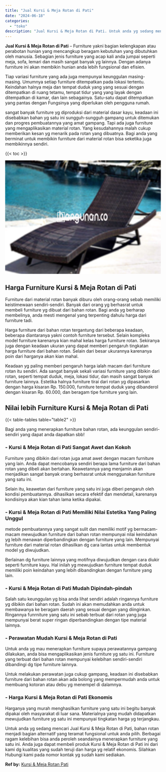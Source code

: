 ```yaml
---
title: "Jual Kursi & Meja Rotan di Pati"
date: "2024-06-18"
categories: 
  - "toko"
description: "Jual Kursi & Meja Rotan di Pati. Untuk anda yg sedang mencari Jual Kursi & Meja Rotan di Pati, bahan rotan menjadi bagian alternatif yang teramat fungsional..."
---
```


**Jual Kursi & Meja Rotan di Pati** – Furniture yakni bagian kelengkapan atau perabotan hunian yang mencangkup beragam kebutuhan yang dibutuhkan oleh manusia. Sebagian jenis furniture yang acap kali anda jumpai seperti meja, sofa, lemari dan masih sangat banyak yg lainnya. Dengan adanya furniture ini akan membikin hunian anda lebih fungsional dan efisien.

Tiap variasi furniture yang ada juga mempunyai keunggulan masing-masing. Umumnya setiap furniture ditempatkan pada lokasi tertentu. Keindahan halnya meja dan tempat duduk yang yang sesuai dengan ditempatkan di ruang tetamu, tempat tidur yang yang layak dengan ditempatkan di kamar, dan lain sebagainya. Satu-satu dapat ditempatkan yang pantas dengan Fungsinya yang diperlukan oleh pengguna rumah.

sangat banyak furniture yg diproduksi dari material dasar kayu, keadaan ini disebabkan bahan yg satu ini sungguh-sungguh gampang untuk ditemukan dan progres pembuatannya yang amat gampang. Tapi ada juga furniture yang mengaplikasikan material rotan. Yang kesudahannya malah cukup memberikan kesan yg menarik pada rotan yang dibuatnya. Bagi anda yang berminat untuk membikin furniture dari material rotan bisa seketika juga membikinnya sendiri.

{{< toc >}}

![Jual Kursi & Meja Rotan di Pati](/images/kursi-meja-rotan-murah39.png)

## Harga Furniture Kursi & Meja Rotan di Pati

Furniture dari material rotan banyak diburu oleh orang-orang sebab memiliki keistimewaan sendiri-sendiri. Banyak dari orang yg berhasrat untuk membeli furniture yg dibuat dari bahan rotan. Bagi anda yg berharap membelinya, anda mesti mengenal yang terpenting dahulu harga dari furniture tadi.

Harga furniture dari bahan rotan tergantung dari beberapa keadaan, beberapa diantaranya yakni contoh furniture tersebut. Selain kompleks model furniture karenanya kian mahal kelas harga furniture rotan. Sekiranya juga dengan keadaan ukuran yang dapat memberi pengaruh tingkatan harga furniture dari bahan rotan. Selain dari besar ukurannya karenanya poin dari harganya akan kian mahal.

Keadaan yg paling memberi pengaruh harga ialah macam dari furniture rotan itu sendiri. Ada sangat banyak sekali variasi furniture yang dibikin dari rotan, seperti tempat duduk, meja, lokasi tidur, dan masih sangat banyak furniture lainnya. Estetika halnya furniture tirai dari rotan yg dipasarkan dengan harga kisaran Rp. 150.000, furniture tempat duduk yang dibanderol dengan kisaran Rp. 60.000, dan beragam tipe furniture yang lain.

## Nilai lebih Furniture Kursi & Meja Rotan di Pati

{{< table-tables table="table2" >}}

Bagi anda yang menerapkan furniture bahan rotan, ada keunggulan sendiri-sendiri yang dapat anda dapatkan sbb!

### \- Kursi & Meja Rotan di Pati Sangat Awet dan Kokoh

Furniture yang dibikin dari rotan juga amat awet dengan macam furniture yang lain. Anda dapat mencobanya sendiri berapa lama furniture dari bahan rotan yang dibeli akan bertahan. Keawetannya yang menjamin akan menjadikan sangat banyak orang berhasrat untuk menggunakan furniture yang satu ini.

Selain itu, keawetan dari furniture yang satu ini juga diberi pengaruh oleh kondisi pembuatannya. dihasilkan secara efektif dan mendetail, karenanya kondisinya akan kian tahan lama ketika dipakai.

### \- Kursi & Meja Rotan di Pati Memiliki Nilai Estetika Yang Paling Unggul

metode pembuatannya yang sangat sulit dan memiliki motif yg bermacam-macam mewujudkan furniture dari bahan rotan mempunyai nilai keindahan yg lebih menawan diperbandingkan dengan furniture yang lain. Mempunyai furniture dari material rotan dihasilkan dg cara lantas untuk membentuk model yg diwujudkan.

Berlainan dg furniture lainnya yang motifnya diwujudkan dengan cara diukir seperti furniture kayu. Hal inilah yg mewujudkan furniture tempat duduk memiliki poin keindahan yang lebih dibandingkan dengan furniture yang lain.

### \- Kursi & Meja Rotan di Pati Mudah Dipindah-pindah

Salah satu keunggulan yg bisa anda lihat sendiri adalah ringannya furniture yg dibikin dari bahan rotan. Sudah ini akan memudahkan anda untuk membawanya ke beragam daerah yang sesuai dengan yang diinginkan. Ringannya funrniture yang satu ini sebab terbuat dari rotan yang juga mempunyai berat super ringan diperbandingkan dengan tipe material lainnya.

### \- Perawatan Mudah Kursi & Meja Rotan di Pati

Untuk anda yg mau menerapkan furniture supaya perawatannya gampang dilakukan, anda bisa mengaplikasikan jenis furniture yg satu ini. Furniture yang terbuat dari bahan rotan mempunyai kelebihan sendiri-sendiri dibandingi dg tipe furniture lainnya.

Untuk melakukan perawatan juga cukup gampang, keadaan ini disebabkan furniture dari bahan rotan akan ada bolong yang mempermudah anda untuk membuang kotoran atau debu yg menempel di dalamnya.

### \- Harga Kursi & Meja Rotan di Pati Ekonomis

Harganya yang murah menghasilkan furniture yang satu ini begitu banyak dipakai oleh masyarakat di luar sana. Materialnya yang mudah didapatkan mewujudkan furniture yg satu ini mempunyai tingkatan harga yg terjangkau.

Untuk anda yg sedang mencari Jual Kursi & Meja Rotan di Pati, bahan rotan menjadi bagian alternatif yang teramat fungsional untuk anda pilih. Berbagai ragam kelebihan bisa anda peroleh seandainya menerapkan furniture yang satu ini. Anda juga dapat membeli produk Kursi & Meja Rotan di Pati ini dari kami dg kualitas yang sudah teruji dan harga yg relatif ekonomis. Silahkan Hubungi kami pada nomor kontak yg sudah kami sediakan.

**Ref by:** [Kursi & Meja Rotan Pati](https://id.wikipedia.org/wiki/Kursi)
